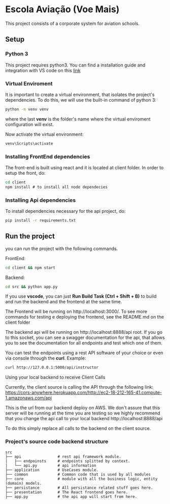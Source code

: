 # Escola Aviação (Voe Mais)

This project consists of a corporate system for aviation schools.

## Setup

### Python 3

This project requires python3. You can find a installation guide and integration with VS code on this [link](https://code.visualstudio.com/docs/python/python-tutorial)

### Virtual Enviroment

It is important to create a virtual environment, that isolates the project's dependencies. To do this, we will use the built-in command of python 3:

```cmd
python -m venv venv
```

where the last **venv** is the folder's name where the virtual enviroment configuration will exist.

Now activate the virtual environment:

```cmd
venv\Scripts\activate
```

### Installing FrontEnd dependencies

The front-end is built using react and it is located at client folder. In order to setup the front, do:

```cmd
cd client
npm install # to install all node dependecies
```

### Installing Api dependencies

To install dependencies necessary for the api project, do:

```cmd
pip install -r requirements.txt
```

## Run the project

you can run the project with the following commands.

FrontEnd:

```cmd
cd client && npm start
```

Backend:

```cmd
cd src && python app.py
```

If you use **vscode**, you can just **Run Build Task (Ctrl + Shift + B)** to build and run the backend and the frontend at the same time.

The Frontend will be running on http://localhost:3000/. To see more commands for testing e deploying the frontend, see the README.md on the client folder

The backend api will be running on http://localhost:8888/api root. If you go to this socket, you can see a swagger documentation for the api, that allows you to see the documentation for all endpoints and test which one of them.

You can test the endpoints using a rest API software of your choice or even via console through the **curl**. Example:

```bash
curl http://127.0.0.1:5000/api/instructor
```

Using your local backend to receive Client Calls

Currently, the client source is calling the API through the following link: <https://cors-anywhere.herokuapp.com/http://ec2-18-212-165-41.compute-1.amazonaws.com/api>

This is the url from our backend deploy on AWS. We don't assure that this server will be running at the time you are testing so we highly recommend that
you change the api call to your local backend http://localhost:8888/api

To do this simply replace all calls to the backend on the client source.


### Project's source code backend structure

```
src
├── api                # rest api framework module.
|   ├── endpoinsts     # endpoints splitted by context.
|   └── api.py         # api information
├── application        # UseCases module.
├── common             # Common code that is used by all modules
├── core               # module with all the business logic, entity (domain) models.
├── persistance        # All persistance related stuff goes here.
├── presentation       # The React frontend goes here.
├── app.py             # the api app will start from here.
```
